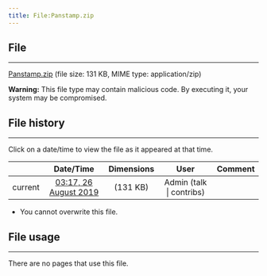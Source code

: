 ```yaml
---
title: File:Panstamp.zip
---
```


## File
--------

[Panstamp.zip](https://wiki.elecrow.com/images/e/eb/Panstamp.zip) (file size: 131 KB, MIME type: application/zip)

**Warning:** This file type may contain malicious code. By executing it, your system may be compromised.

## File history
--------

Click on a date/time to view the file as it appeared at that time.

|         |                          Date/Time                           | Dimensions  |                             User                             | Comment |
| :-----: | :----------------------------------------------------------: | :---------: | :----------------------------------------------------------: | :-----: |
| current | [03:17, 26 August 2019](https://wiki.elecrow.com/images/e/eb/Panstamp.zip) | (131 KB) | Admin (talk \| contribs) |         |

- You cannot overwrite this file.

## File usage
--------

There are no pages that use this file.